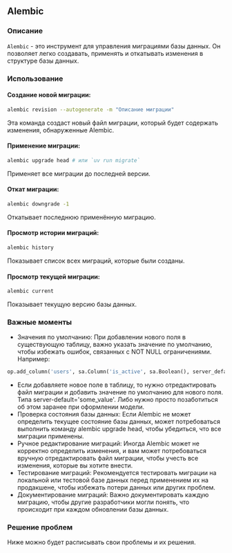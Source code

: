 ## Alembic

### Описание

`Alembic` - это инструмент для управления миграциями базы данных. Он позволяет легко создавать, применять и откатывать изменения в структуре базы данных.

### Использование

#### Создание новой миграции:
```bash
alembic revision --autogenerate -m "Описание миграции"
```
Эта команда создаст новый файл миграции, который будет содержать изменения, обнаруженные Alembic.

#### Применение миграции:
```bash
alembic upgrade head # или `uv run migrate`
```
Применяет все миграции до последней версии.

#### Откат миграции:
```bash
alembic downgrade -1
```
Откатывает последнюю применённую миграцию.

#### Просмотр истории миграций:
```bash
alembic history
```
Показывает список всех миграций, которые были созданы.

#### Просмотр текущей миграции:
```bash
alembic current
```
Показывает текущую версию базы данных.

### Важные моменты
- Значения по умолчанию: При добавлении нового поля в существующую таблицу, важно указать значение по умолчанию, чтобы избежать ошибок, связанных с NOT NULL ограничениями. Например:
```python
op.add_column('users', sa.Column('is_active', sa.Boolean(), server_default='true', nullable=False))
```
- Если добавляете новое поле в таблицу, то нужно отредактировать файл миграции и добавить значение по умолчанию для нового поля. Типа server-default='some_value'. Либо нужно просто позаботиться об этом заранее при оформлении модели.
- Проверка состояния базы данных: Если Alembic не может определить текущее состояние базы данных, может потребоваться выполнить команду alembic upgrade head, чтобы убедиться, что все миграции применены.
- Ручное редактирование миграций: Иногда Alembic может не корректно определить изменения, и вам может потребоваться вручную отредактировать файл миграции, чтобы учесть все изменения, которые вы хотите внести.
- Тестирование миграций: Рекомендуется тестировать миграции на локальной или тестовой базе данных перед применением их на продакшене, чтобы избежать потери данных или других проблем.
- Документирование миграций: Важно документировать каждую миграцию, чтобы другие разработчики могли понять, что происходит при каждом обновлении базы данных.

### Решение проблем
Ниже можно будет расписывать свои проблемы и их решения.